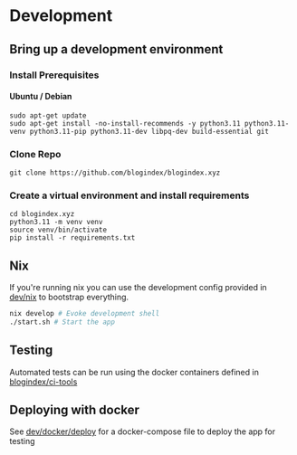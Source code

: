 # Development

## Bring up a development environment

### Install Prerequisites
#### Ubuntu / Debian
```
sudo apt-get update
sudo apt-get install -no-install-recommends -y python3.11 python3.11-venv python3.11-pip python3.11-dev libpq-dev build-essential git
```

### Clone Repo
```
git clone https://github.com/blogindex/blogindex.xyz
```

### Create a virtual environment and install requirements
```
cd blogindex.xyz
python3.11 -m venv venv
source venv/bin/activate
pip install -r requirements.txt
```

## Nix

If you're running nix you can use the development config provided in [dev/nix](dev/nix) to bootstrap everything.

```sh
nix develop # Evoke development shell
./start.sh # Start the app
```

## Testing

Automated tests can be run using the docker containers defined in [blogindex/ci-tools](https://github.com/blogindex/ci-tools)

## Deploying with docker

See [dev/docker/deploy](dev/docker/deploy) for a docker-compose file to deploy the app for testing